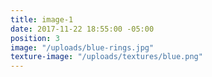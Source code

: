 ```yaml
---
title: image-1
date: 2017-11-22 18:55:00 -05:00
position: 3
image: "/uploads/blue-rings.jpg"
texture-image: "/uploads/textures/blue.png"
---
```



